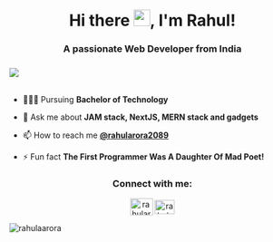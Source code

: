 <h1 align="center">Hi there <img src="https://github.com/TheDudeThatCode/TheDudeThatCode/blob/master/Assets/Hi.gif" width="29">, I'm Rahul!</h1>
<h3 align="center" style="
    margin-bottom: 24px;
">A passionate Web Developer from India</h3>
<img src="https://media-exp1.licdn.com/dms/image/D4D16AQFCc1KbTojbGw/profile-displaybackgroundimage-shrink_350_1400/0/1664976317962?e=1670457600&v=beta&t=OyMi4ty7iMfvArtIKWj0Obk3_OM9cj6RwTqcaJwQXMA">
<br/>
<br/>

- 👨🏼‍🎓 Pursuing **Bachelor of Technology**

- 💬 Ask me about **JAM stack, NextJS, MERN stack and gadgets**

- 📫 How to reach me **[@rahularora2089](https://twitter.com/rahularora2089)**

- ⚡ Fun fact **The First Programmer Was A Daughter Of Mad Poet!**

<!-- <p><img align="center" src="https://github-readme-stats.vercel.app/api?username=rahulaarora&show_icons=true&locale=en&count_private=true&theme=dark&custom_title=Stats&layout=compact&card_width=5" alt="rahulaarora" /></p>

<p><img align="center" src="https://github-readme-streak-stats.herokuapp.com/?user=rahulaarora&" alt="rahulaarora" /></p> -->

<h3 align="center">Connect with me:</h3>
<p align="center">
<a href="https://twitter.com/rahularora2089" target="blank"><img align="center" src="https://raw.githubusercontent.com/rahuldkjain/github-profile-readme-generator/master/src/images/icons/Social/twitter.svg" alt="rahularora2089" height="30" width="40" /></a>
<a href="https://linkedin.com/in/rahul-arora-2089" target="blank"><img align="center" src="https://raw.githubusercontent.com/rahuldkjain/github-profile-readme-generator/master/src/images/icons/Social/linked-in-alt.svg" alt="rahul-arora-2089" height="25" width="35" /></a>
</p>

<p align="left"> <img src="https://komarev.com/ghpvc/?username=rahulaarora&label=Visitors&color=0e75b6&style=flat" alt="rahulaarora" /> </p>

